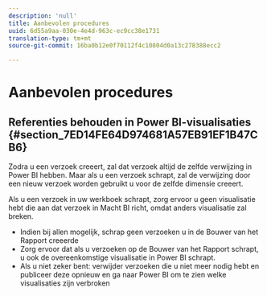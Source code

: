 ```yaml
---
description: 'null'
title: Aanbevolen procedures
uuid: 6d55a9aa-030e-4e4d-963c-ec9cc38e1731
translation-type: tm+mt
source-git-commit: 16ba0b12e0f70112f4c10804d0a13c278388ecc2

---
```



# Aanbevolen procedures

## Referenties behouden in Power BI-visualisaties {#section_7ED14FE64D974681A57EB91EF1B47CB6}

Zodra u een verzoek creeert, zal dat verzoek altijd de zelfde verwijzing in Power BI hebben. Maar als u een verzoek schrapt, zal de verwijzing door een nieuw verzoek worden gebruikt u voor de zelfde dimensie creeert.

Als u een verzoek in uw werkboek schrapt, zorg ervoor u geen visualisatie hebt die aan dat verzoek in Macht BI richt, omdat anders visualisatie zal breken.

* Indien bij allen mogelijk, schrap geen verzoeken u in de Bouwer van het Rapport creeerde
* Zorg ervoor dat als u verzoeken op de Bouwer van het Rapport schrapt, u ook de overeenkomstige visualisatie in Power BI schrapt.
* Als u niet zeker bent: verwijder verzoeken die u niet meer nodig hebt en publiceer deze opnieuw en ga naar Power BI om te zien welke visualisaties zijn verbroken

